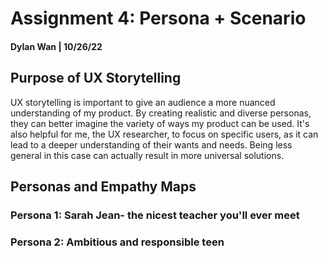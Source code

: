 # Assignment 4: Persona + Scenario 
#### Dylan Wan | 10/26/22

## Purpose of UX Storytelling 
UX storytelling is important to give an audience a more nuanced understanding of my product. By creating realistic and diverse personas, they can better imagine the variety of ways my product can be used. It's also helpful for me, the UX researcher, to focus on specific users, as it can lead to a deeper understanding of their wants and needs. Being less general in this case can actually result in more universal solutions. 

## Personas and Empathy Maps
### Persona 1: Sarah Jean- the nicest teacher you'll ever meet 


### Persona 2: Ambitious and responsible teen 
